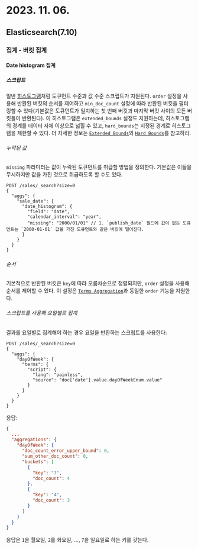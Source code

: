# 2023. 11. 06.

## Elasticsearch(7.10)

### 집계 - 버킷 집계

#### Date histogram 집계

##### 스크립트

일반 [히스토그램][histogram]처럼 도큐먼트 수준과 값 수준 스크립트가 지원된다. `order` 설정을 사용해 반환된 버킷의 순서를 제어하고 `min_doc_count` 설정에 따라 반환된 버킷을 필터링할 수 있다(기본값은 도큐먼트가 일치하는 첫 번째 버킷과 마지막 버킷 사이의 모든 버킷들이 반환된다). 이 히스토그램은 `extended_bounds` 설정도 지원하는데, 히스토그램의 경계를 데이터 자체 이상으로 넓힐 수 있고, `hard_bounds`는 지정된 경계로 히스토그램을 제한할 수 있다. 더 자세한 정보는 [`Extended Bounds`][extended-bounds]와 [`Hard Bounds`][hard-bounds]를 참고하라.

###### 누락된 값

`missing` 파라미터는 값이 누락된 도큐먼트를 취급할 방법을 정의한다. 기본값은 이들을 무시하지만 값을 가진 것으로 취급하도록 할 수도 있다.

```http
POST /sales/_search?size=0
{
  "aggs": {
    "sale_date": {
      "date_histogram": {
        "field": "date",
        "calendar_interval": "year",
        "missing": "2000/01/01" // 1. `publish_date` 필드에 값이 없는 도큐먼트는 `2000-01-01` 값을 가진 도큐먼트와 같은 버킷에 떨어진다.
      }
    }
  }
}
```

###### 순서

기본적으로 반환된 버킷은 `key`에 따라 오름차순으로 정렬되지만, `order` 설정을 사용해 순서를 제어할 수 있다. 이 설정은 [`Terms Aggregation`][terms-aggregation]과 동일한 `order` 기능을 지원한다.

###### 스크립트를 사용해 요일별로 집계

결과를 요일별로 집계해야 하는 경우 요일을 반환하는 스크립트를 사용한다:

```http
POST /sales/_search?size=0
{
  "aggs": {
    "dayOfWeek": {
      "terms": {
        "script": {
          "lang": "painless",
          "source": "doc['date'].value.dayOfWeekEnum.value"
        }
      }
    }
  }
}
```

응답:

```json
{
  ...
  "aggregations": {
    "dayOfWeek": {
      "doc_count_error_upper_bound": 0,
      "sum_other_doc_count": 0,
      "buckets": [
        {
          "key": "7",
          "doc_count": 4
        },
        {
          "key": "4",
          "doc_count": 3
        }
      ]
    }
  }
}
```

응답은 `1`을 월요일, `2`를 화요일, ..., `7`을 일요일로 하는 키를 갖는다.



[histogram]: https://www.elastic.co/guide/en/elasticsearch/reference/7.10/search-aggregations-bucket-histogram-aggregation.html
[extended-bounds]: https://www.elastic.co/guide/en/elasticsearch/reference/7.10/search-aggregations-bucket-histogram-aggregation.html#search-aggregations-bucket-histogram-aggregation-extended-bounds
[hard-bounds]: https://www.elastic.co/guide/en/elasticsearch/reference/7.10/search-aggregations-bucket-histogram-aggregation.html#search-aggregations-bucket-histogram-aggregation-hard-bounds
[terms-aggregation]: https://www.elastic.co/guide/en/elasticsearch/reference/7.10/search-aggregations-bucket-terms-aggregation.html#search-aggregations-bucket-terms-aggregation-order